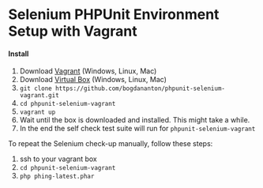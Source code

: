# Selenium PHPUnit Environment Setup with Vagrant

#### Install

1. Download [Vagrant](https://www.vagrantup.com/downloads.html) (Windows, Linux, Mac)
2. Download [Virtual Box](https://www.virtualbox.org/wiki/Downloads) (Windows, Linux, Mac)
3. `git clone https://github.com/bogdananton/phpunit-selenium-vagrant.git`
4. `cd phpunit-selenium-vagrant`
5. `vagrant up`
6. Wait until the box is downloaded and installed. This might take a while.
7. In the end the self check test suite will run for `phpunit-selenium-vagrant`

To repeat the Selenium check-up manually, follow these steps:

1. ssh to your vagrant box
2. `cd phpunit-selenium-vagrant`
3. `php phing-latest.phar`
